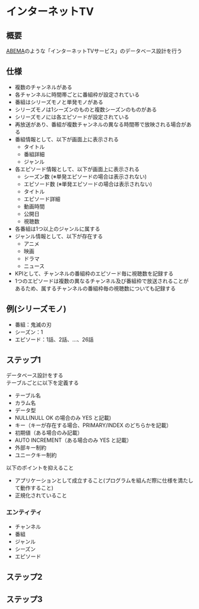 # インターネットTV

## 概要
[ABEMA](https://abema.tv/)のような「インターネットTVサービス」のデータベース設計を行う  

## 仕様
- 複数のチャンネルがある
- 各チャンネルに時間帯ごとに番組枠が設定されている
- 番組はシリーズモノと単発モノがある
- シリーズモノは1シーズンのものと複数シーズンのものがある
- シリーズモノには各エピソードが設定されている
- 再放送があり、番組が複数チャンネルの異なる時間帯で放映される場合がある
- 番組情報として、以下が画面上に表示される
  - タイトル
  - 番組詳細
  - ジャンル
- 各エピソード情報として、以下が画面上に表示される
  - シーズン数 (※単発エピソードの場合は表示されない)
  - エピソード数 (※単発エピソードの場合は表示されない)
  - タイトル
  - エピソード詳細
  - 動画時間
  - 公開日
  - 視聴数
- 各番組は1つ以上のジャンルに属する
- ジャンル情報として、以下が存在する
  - アニメ
  - 映画
  - ドラマ
  - ニュース
- KPIとして、チャンネルの番組枠のエピソード毎に視聴数を記録する
- 1つのエピソードは複数の異なるチャンネル及び番組枠で放送されることがあるため、属するチャンネルの番組枠毎の視聴数についても記録する

## 例(シリーズモノ)
  - 番組：鬼滅の刃
  - シーズン：1
  - エピソード：1話、2話、...、26話

## ステップ1
データベース設計をする  
テーブルごとに以下を定義する
- テーブル名
- カラム名
- データ型
- NULL(NULL OK の場合のみ YES と記載)
- キー（キーが存在する場合、PRIMARY/INDEX のどちらかを記載）
- 初期値（ある場合のみ記載）
- AUTO INCREMENT（ある場合のみ YES と記載）
- 外部キー制約
- ユニークキー制約

以下のポイントを抑えること
- アプリケーションとして成立すること(プログラムを組んだ際に仕様を満たして動作すること)
- 正規化されていること

### エンティティ
- チャンネル
- 番組
- ジャンル
- シーズン
- エピソード

## ステップ2


## ステップ3


